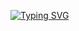[![Typing SVG](https://readme-typing-svg.demolab.com?font=Fira+Code&weight=800&size=28&pause=1000&color=FFFFFF&center=true&vCenter=true&repeat=false&random=false&width=435&lines=%F0%9F%98%A5+%E0%B8%88%E0%B8%B5%E0%B8%A3%E0%B8%A8%E0%B8%B1%E0%B8%81%E0%B8%94%E0%B8%B4%E0%B9%8C+%E0%B8%9E%E0%B8%B4%E0%B8%A1%E0%B8%9E%E0%B9%8C%E0%B8%84%E0%B8%B3%E0%B9%84%E0%B8%AB%E0%B8%A5+%E0%B9%84%E0%B8%A1%E0%B9%88%E0%B9%84%E0%B8%AB%E0%B8%A7%E0%B9%81%E0%B8%A5%E0%B9%88%E0%B8%A7)](https://git.io/typing-svg)
<!--
**leokungYT/leokungYT** is a ✨ _special_ ✨ repository because its `README.md` (this file) appears on your GitHub profile.

Here are some ideas to get you started:

- 🔭 I’m currently working on ...
- 🌱 I’m currently learning ...
- 👯 I’m looking to collaborate on ...
- 🤔 I’m looking for help with ...
- 💬 Ask me about ...
- 📫 How to reach me: ...
- 😄 Pronouns: ...
- ⚡ Fun fact: ...
-->
